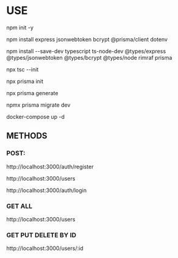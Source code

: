 # USE

npm init -y

npm install express jsonwebtoken bcrypt @prisma/client dotenv

npm install --save-dev typescript ts-node-dev @types/express @types/jsonwebtoken @types/bcrypt @types/node rimraf prisma

npx tsc --init

npx prisma init

npx prisma generate

npmx prisma migrate dev

docker-compose up -d


## METHODS

### POST:

http://localhost:3000/auth/register

http://localhost:3000/users

http://localhost:3000/auth/login

### GET ALL

http://localhost:3000/users

### GET PUT DELETE BY ID

http://localhost:3000/users/:id


